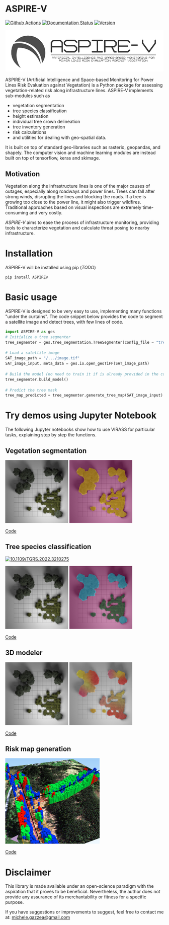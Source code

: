 # ASPIRE-V

[![Github Actions](https://github.com/weecology/DeepForest/actions/workflows/Conda-app.yml/badge.svg)](https://github.com/weecology/DeepForest/actions/workflows/Conda-app.yml)
[![Documentation Status](https://readthedocs.org/projects/deepforest/badge/?version=latest)](http://deepforest.readthedocs.io/en/latest/?badge=latest)
[![Version](https://img.shields.io/pypi/v/DeepForest.svg)](https://pypi.python.org/pypi/DeepForest)


![img](docs/logo2.png)

ASPIRE-V (Artificial Intelligence and Space-based Monitoring for Power Lines Risk Evaluation against Vegetation) is a Python package for assessing vegetation-related risk along infrastructure lines. ASPIRE-V implements sub-modules such as
- vegetation segmentation
- tree species classification
- height estimation
- individual tree crown delineation
- tree inventory generation
- risk calculations 
- and utilities for dealing with geo-spatial data.

It is built on top of standard geo-libraries such as rasterio, geopandas, and shapely. The computer vision and machine learning modules are instead built on top of tensorflow, keras and skimage.


## Motivation

 Vegetation along the infrastructure lines is one of the major causes of outages, especially along roadways and power lines. Trees can fall after strong winds, disrupting the lines and blocking the roads. If a tree is growing too close to the power line, it might also trigger wildfires.
 Traditional approaches based on visual inspections are extremely time-consuming and very costly.
 
 *ASPIRE-V* aims to ease the process of infrastructure monitoring, providing tools to characterize vegetation and calculate threat posing to nearby infrastructure.
  


# Installation

ASPIRE-V will be installed using pip (*TODO*)

```
pip install ASPIREv
```

# Basic usage

ASPIRE-V is designed to be very easy to use, implementing many functions "under the curtains". 
The code snippet below provides the code to segment a satellite image and detect trees, with few lines of code.

```Python
import ASPIRE-V as ges
# Initialize a tree segmenter
tree_segmenter = ges.tree_segmentation.TreeSegmenter(config_file = "tree_segmenter_config.yaml")

# Load a satellite image
SAT_image_path = "/.../image.tif"
SAT_image_input, meta_data = ges.io.open_geoTiFF(SAT_image_path)

# Build the model (no need to train it if is already provided in the configuration file)
tree_segmenter.build_model()

# Predict the tree mask
tree_map_predicted = tree_segmenter.generate_tree_map(SAT_image_input)
```


# Try demos using Jupyter Notebook

The following Jupyter notebooks show how to use VIRASS for particular tasks, explaining step by step the functions. 


## Vegetation segmentation 

<p float="left">
<img src="images/readme/tree_top.jpg" width="200"/>
<img src="images/readme/tree_segmentation.png" width="200"/>
</p>

[Code](/Block_tree_segmentation.ipynb)

## Tree species classification

[![10.1109/TGRS.2022.3210275](http://img.shields.io/badge/DOI-10.1101/2021.01.08.425840-B31B1B.svg)](https://ieeexplore.ieee.org/abstract/document/9905623)

<p float="left">
<img src="images/readme/tree_top.jpg" width="200"/>
<img src="images/readme/tree_species.png" width="200"/>
</p>

[Code](/Block_tree_species_classification.ipynb)


## 3D modeler

<p float="left">
<img src="images/readme/tree_top.jpg" width="200"/>
<img src="images/readme/nDSM.png" width="200"/>
</p>

[Code](/Block_tree_height_estimation.ipynb)


## Risk map generation

<img src="images/readme/tree_inventory_3D_2.png" width="300">

[Code](/main.ipynb) 


# Disclaimer

This library is made available under an open-science paradigm with the aspiration that it proves to be beneficial. Nevertheless, the author does not provide any assurance of its merchantability or fitness for a specific purpose.

If you have suggestions or improvements to suggest, feel free to contact me at: michele.gazzea@gmail.com




 
